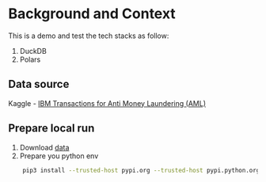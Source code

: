 # Background and Context

This is a demo and test the tech stacks as follow:

1. DuckDB
2. Polars

## Data source

Kaggle - [IBM Transactions for Anti Money Laundering (AML)](https://www.kaggle.com/datasets/ealtman2019/ibm-transactions-for-anti-money-laundering-aml)

## Prepare local run

1. Download [data](https://www.kaggle.com/datasets/ealtman2019/ibm-transactions-for-anti-money-laundering-aml/download?datasetVersionNumber=7)
2. Prepare you python env

```bash
    pip3 install --trusted-host pypi.org --trusted-host pypi.python.org --trusted-host files.pythonhosted.org duckdb polars ipykernel -U --force-reinstall
```